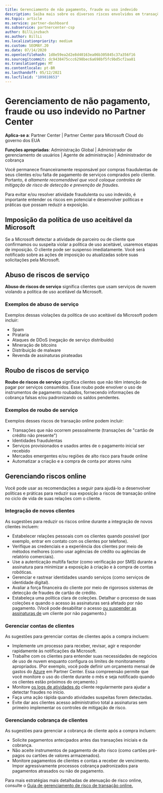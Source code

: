 ```yaml
---
title: Gerenciamento de não pagamento, fraude ou uso indevido
description: Saiba mais sobre os diversos riscos envolvidos em transações online e as práticas recomendadas para gerenciar e atenuar esses riscos no Partner Center.
ms.topic: article
ms.service: partner-dashboard
ms.subservice: partnercenter-csp
author: BillLinzbach
ms.author: BillLi
ms.localizationpriority: medium
ms.custom: SEOMAY.20
ms.date: 07/14/2020
ms.openlocfilehash: 1d8e59ea2d2e8d40163ea06b305845c37a356f16
ms.sourcegitcommit: dc9438475ccc6298bec6a698bf5fc9bd5cf2aa81
ms.translationtype: MT
ms.contentlocale: pt-BR
ms.lasthandoff: 05/12/2021
ms.locfileid: "109818653"
---
```

# <a name="managing-non-payment-fraud-or-misuse-in-partner-center"></a>Gerenciamento de não pagamento, fraude ou uso indevido no Partner Center

**Aplica-se a**: Partner Center | Partner Center para Microsoft Cloud do governo dos EUA

**Funções apropriadas**: Administração Global | Administrador de gerenciamento de usuários | Agente de administração | Administrador de cobrança

Você permanece financeiramente responsável por compras fraudulentas de seus clientes e/ou falta de pagamento de serviços comprados pelo cliente. Portanto, é *altamente recomendável que você coloque controles de mitigação de risco de detecção e prevenção de fraudes*.

Para evitar e/ou resolver atividade fraudulenta ou uso indevido, é importante entender os riscos em potencial e desenvolver políticas e práticas que possam reduzir a exposição.

## <a name="enforcement-of-microsoft-acceptable-use-policy"></a>Imposição da política de uso aceitável da Microsoft

Se a Microsoft detectar a atividade de parceiro ou de cliente que confirmamos ou suspeita violar a política de uso aceitável, usaremos etapas de imposição. O cliente pode ser suspenso imediatamente. Você será notificado sobre as ações de imposição ou atualizadas sobre suas solicitações pela Microsoft.

## <a name="abuse-of-service-risks"></a>Abuso de riscos de serviço

**Abuso de riscos de serviço** significa clientes que usam serviços de nuvem violando a política de uso aceitável da Microsoft.

### <a name="examples-of-abuse-of-service"></a>Exemplos de abuso de serviço

Exemplos dessas violações da política de uso aceitável da Microsoft podem incluir:

- Spam
- Pirataria
- Ataques de DDoS (negação de serviço distribuído)
- Mineração de bitcoins
- Distribuição de malware
- Revenda de assinaturas pirateadas

## <a name="theft-of-service-risks"></a>Roubo de riscos de serviço

**Roubo de riscos de serviço** significa clientes que não têm intenção de pagar por serviços consumidos. Esse roubo pode envolver o uso de instrumentos de pagamento roubados, fornecendo informações de cobrança falsas e/ou padronizando os saldos pendentes.

### <a name="examples-of-service-theft"></a>Exemplos de roubo de serviço

Exemplos desses riscos de transação online podem incluir:

- Transações que não ocorrem pessoalmente (transações de "cartão de crédito não presente")
- Identidades fraudulentas
- Serviços provisionados e usados antes de o pagamento inicial ser recebido
- Mercados emergentes e/ou regiões de alto risco para fraude online
- Automatizar a criação e a compra de conta por atores ruins

## <a name="managing-online-risk"></a>Gerenciando riscos online

Você pode usar as recomendações a seguir para ajudá-lo a desenvolver políticas e práticas para reduzir sua exposição a riscos de transação online no ciclo de vida de suas relações com o cliente.

### <a name="onboarding-new-customers"></a>Integração de novos clientes

As sugestões para reduzir os riscos online durante a integração de novos clientes incluem:

- Estabelecer relações pessoais com os clientes quando possível (por exemplo, entrar em contato com os clientes por telefone).
- Verifique as credenciais e a experiência dos clientes por meio de métodos melhores (como usar agências de crédito ou agências de relatório comerciais).
- Use a autenticação multifa factor (como verificação por SMS) durante a assinatura para minimizar a exposição à criação e à compra de contas robóticas.
- Gerenciar e rastrear identidades usando serviços (como serviços de identidade digital).
- Avaliar a força financeira do cliente por meio de rigorosos sistemas de detecção de fraudes de cartão de crédito.
- Estabeleça uma política clara de coleções. Detalhar o processo de suas coleções e quando o acesso às assinaturas será afetado por não pagamento. (Você pode desabilitar o acesso [ou suspender as assinaturas de](create-a-new-subscription.md#suspend-a-subscription) um cliente por não pagamento.)

### <a name="managing-customer-accounts"></a>Gerenciar contas de clientes

As sugestões para gerenciar contas de clientes após a compra incluem:

- Implemente um processo para receber, revisar, agir e responder rapidamente às notificações da Microsoft.
- Trabalhe com os clientes para entender suas necessidades de negócios de uso de nuvem enquanto configura os limites de monitoramento apropriados. (Por exemplo, você pode definir um orçamento mensal de gastos do [Azure](set-an-azure-spending-budget-for-your-customers.md) em Partner Center. Essa compreensão permite que você monitore o uso do cliente durante o mês e seja notificado quando os clientes estão próximos do orçamento.)
- Monitore [os logs de atividades do](activity-logs.md) cliente regularmente para ajudar a detectar fraudes no início.
- Faça uma ação rápida quando atividades suspeitas forem detectadas.
- Evite dar aos clientes acesso administrativo total a assinaturas sem primeiro implementar os controles de mitigação de risco.

### <a name="managing-customer-billing"></a>Gerenciando cobrança de clientes

As sugestões para gerenciar a cobrança de cliente após a compra incluem:

- Solicite pagamentos antecipados antes das transações iniciais e da cobrança.
- Não aceite instrumentos de pagamento de alto risco (como cartões pré-pagos ou cartões de valores armazenados).
- Monitore pagamentos de clientes e contas a receber de vencimento. Impor agressivamente processos cobrança padronizados para pagamentos atrasados ou não de pagamento.

Para mais estratégias mais detalhadas de atenuação de risco online, consulte o [Guia de gerenciamento de risco de transação online.](https://query.prod.cms.rt.microsoft.com/cms/api/am/binary/RE4Bhtt)
